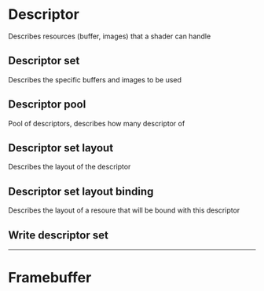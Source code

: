 # Descriptor
Describes resources (buffer, images) that a shader can handle

## Descriptor set
Describes the specific buffers and images to be used

## Descriptor pool
Pool of descriptors, describes how many descriptor of 

## Descriptor set layout
Describes the layout of the descriptor

## Descriptor set layout binding
Describes the layout of a resoure that will be bound with this descriptor

## Write descriptor set

------------------------------------------
# Framebuffer 